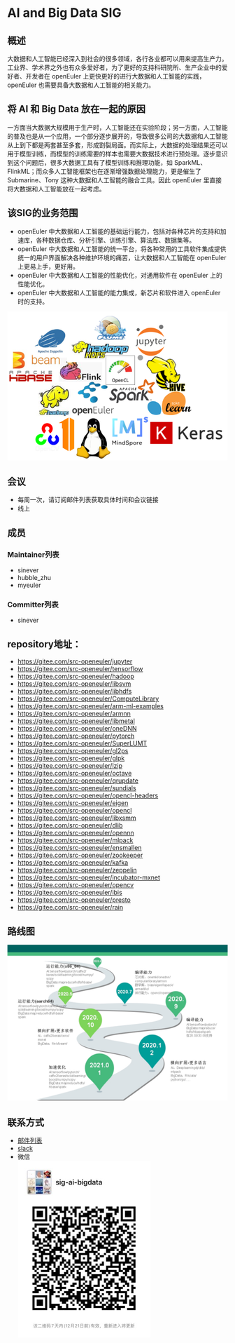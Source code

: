 # AI and Big Data SIG

## 概述
大数据和人工智能已经深入到社会的很多领域，各行各业都可以用来提高生产力。工业界、学术界之外也有众多爱好者，为了更好的支持科研院所、生产企业中的爱好者、开发者在 openEuler 上更快更好的进行大数据和人工智能的实践，openEuler 也需要具备大数据和人工智能的相关能力。

## 将 AI 和 Big Data 放在一起的原因
一方面当大数据大规模用于生产时，人工智能还在实验阶段；另一方面，人工智能的普及也是从一个应用，一个部分逐步展开的，导致很多公司的大数据和人工智能从上到下都是两套甚至多套，形成割裂局面。而实际上，大数据的处理结果还可以用于模型训练，而模型的训练需要的样本也需要大数据技术进行预处理。逐步意识到这个问题后，很多大数据工具有了模型训练和推理功能，如 SparkML、FlinkML；而众多人工智能框架也在逐渐增强数据处理能力，更是催生了 Submarine、Tony 这种大数据和人工智能的融合工具。因此 openEuler 里直接将大数据和人工智能放在一起考虑。

## 该SIG的业务范围
  - openEuler 中大数据和人工智能的基础运行能力，包括对各种芯片的支持和加速库，各种数据仓库、分析引擎、训练引擎、算法库、数据集等。
  - openEuler 中大数据和人工智能的统一平台，将各种常用的工具软件集成提供统一的用户界面解决各种维护环境的痛苦，让大数据和人工智能在 openEuler 上更易上手，更好用。
  - openEuler 中大数据和人工智能的性能优化，对通用软件在 openEuler 上的性能优化。
  - openEuler 中大数据和人工智能的能力集成，新芯片和软件进入 openEuler 时的支持。

![logo](./logo.png)

## 会议

- 每周一次，请订阅邮件列表获取具体时间和会议链接
- 线上

## 成员

### Maintainer列表
  - sinever
  - hubble_zhu
  - myeuler

### Committer列表

- sinever

## repository地址：

- https://gitee.com/src-openeuler/jupyter
- https://gitee.com/src-openeuler/tensorflow
- https://gitee.com/src-openeuler/hadoop
- https://gitee.com/src-openeuler/libsvm
- https://gitee.com/src-openeuler/libhdfs
- https://gitee.com/src-openeuler/ComputeLibrary
- https://gitee.com/src-openeuler/arm-ml-examples
- https://gitee.com/src-openeuler/armnn
- https://gitee.com/src-openeuler/libmetal
- https://gitee.com/src-openeuler/oneDNN
- https://gitee.com/src-openeuler/pytorch
- https://gitee.com/src-openeuler/SuperLUMT
- https://gitee.com/src-openeuler/gl2ps
- https://gitee.com/src-openeuler/glpk
- https://gitee.com/src-openeuler/lzip
- https://gitee.com/src-openeuler/octave
- https://gitee.com/src-openeuler/qrupdate
- https://gitee.com/src-openeuler/sundials
- https://gitee.com/src-openeuler/opencl-headers
- https://gitee.com/src-openeuler/eigen
- https://gitee.com/src-openeuler/opencl
- https://gitee.com/src-openeuler/libxsmm
- https://gitee.com/src-openeuler/dlib
- https://gitee.com/src-openeuler/opennn
- https://gitee.com/src-openeuler/mlpack
- https://gitee.com/src-openeuler/ensmallen
- https://gitee.com/src-openeuler/zookeeper
- https://gitee.com/src-openeuler/kafka
- https://gitee.com/src-openeuler/zeppelin
- https://gitee.com/src-openeuler/incubator-mxnet
- https://gitee.com/src-openeuler/opencv
- https://gitee.com/src-openeuler/ibis
- https://gitee.com/src-openeuler/presto
- https://gitee.com/src-openeuler/rain

## 路线图
 ![roadmap](./sig-road-map.jpg)

## 联系方式
- [邮件列表](https://mailweb.openeuler.org/hyperkitty/list/sig-ai-bigdata@openeuler.org/)
- [slack](https://join.slack.com/t/openeulerworkspace/shared_invite/zt-fputhzcx-QR9KAqwNmUTN4U2A35BMGQ)
- 微信  
 ![wechat_QR](./sig-wechat-qr.jpg)
